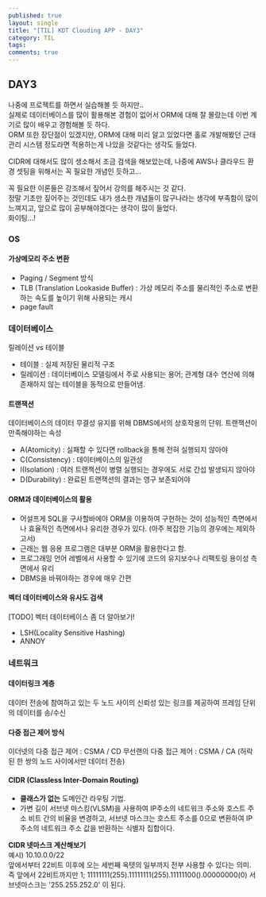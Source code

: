 ```yaml
---
published: true
layout: single
title: "[TIL] KDT Clouding APP - DAY3"
category: TIL
tags:
comments: true
---
```


## DAY3

나중에 프로젝트를 하면서 실습해볼 듯 하지만..  
실제로 데이터베이스를 많이 활용해본 경험이 없어서 ORM에 대해 잘 몰랐는데 이번 계기로 많이 배우고 경험해볼 듯 하다.  
ORM 또한 장단점이 있겠지만, ORM에 대해 미리 알고 있었다면 홀로 개발해봤던 근태관리 시스템 정도라면 적용하는게 나았을 것같다는 생각도 들었다.  


CIDR에 대해서도 많이 생소해서 조금 검색을 해보았는데, 나중에 AWS나 클라우드 환경 셋팅을 위해서는 꼭 필요한 개념인 듯하고...


꼭 필요한 이론들은 강조해서 짚어서 강의를 해주시는 것 같다.  
정말 기초만 짚어주는 것인데도 내가 생소한 개념들이 많구나라는 생각에 부족함이 많이 느껴지고, 앞으로 많이 공부해야겠다는 생각이 많이 들었다.  
화이팅...!  

### OS
#### 가상메모리 주소 변환
- Paging / Segment 방식
- TLB (Translation Lookaside Buffer) : 가상 메모리 주소를 물리적인 주소로 변환하는 속도를 높이기 위해 사용되는 캐시
- page fault

### 데이터베이스
릴레이션 vs 테이블
- 테이블 : 실제 저장된 물리적 구조
- 릴레이션 : 데이터베이스 모델링에서 주로 사용되는 용어; 관계형 대수 연산에 의해 존재하지 않는 테이블을 동적으로 만들어냄.

#### 트랜잭션
데이터베이스의 데이터 무결성 유지를 위해 DBMS에서의 상호작용의 단위.
트랜잭션이 만족해야하는 속성
- A(Atomicity) : 실패할 수 있다면 rollback을 통해 전혀 실행되지 않아야
- C(Consistency) : 데이터베이스의 일관성
- I(Isolation) : 여러 트랜잭션이 병렬 실행되는 경우에도 서로 간섭 발생되지 않아야
- D(Durability) : 완료된 트랜잭션의 결과는 영구 보존되어야

#### ORM과 데이터베이스의 활용
- 어설프게 SQL을 구사할바에야 ORM을 이용하여 구현하는 것이 성능적인 측면에서나 효율적인 측면에서나 유리한 경우가 있다. (아주 복잡한 기능의 경우에는 제외하고서)
- 근래는 웹 응용 프로그램은 대부분 ORM을 활용한다고 함.
- 프로그래밍 언어 레벨에서 사용할 수 있기에 코드의 유지보수나 리팩토링 용이성 측면에서 유리
- DBMS을 바꿔야하는 경우에 매우 간편

#### 벡터 데이터베이스와 유사도 검색
[TODO] 벡터 데이터베이스 좀 더 알아보기!
- LSH(Locality Sensitive Hashing)
- ANNOY

### 네트워크
#### 데이터링크 계층
데이터 전송에 참여하고 있는 두 노드 사이의 신뢰성 있는 링크를 제공하여 프레임 단위의 데이터를 송/수신

#### 다중 접근 제어 방식
이더넷의 다중 접근 제어 : CSMA / CD
무선랜의 다중 접근 제어 : CSMA / CA (허락된 한 쌍의 노드 사이에서만 데이터 전송)

#### CIDR (Classless Inter-Domain Routing)
- __클래스가 없는__ 도메인간 라우팅 기법.
- 가변 길이 서브넷 마스킹(VLSM)을 사용하여 IP주소의 네트워크 주소와 호스트 주소 비트 간의 비율을 변경하고, 서브넷 마스크는 호스트 주소를 0으로 변환하여 IP주소의 네트워크 주소 값을 반환하는 식별자 집합이다.


__CIDR 넷마스크 계산해보기__  
예시) 10.10.0.0/22  
앞에서부터 22비트 이후에 오는 세번째 옥텟의 일부까지 전부 사용할 수 있다는 의미.  
즉 앞에서 22비트까지만 1; 11111111(255).11111111(255).11111100().00000000(0) 서브넷마스크는 '255.255.252.0' 이 된다.